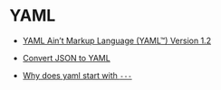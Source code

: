 # YAML

* [YAML Ain’t Markup Language (YAML™) Version 1.2](https://yaml.org/spec/1.2/spec.html)
* [Convert JSON to YAML](https://www.json2yaml.com/)

* [Why does yaml start with `---`](https://stackoverflow.com/q/50788277/1366033)

